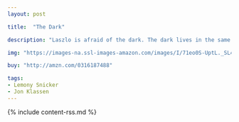 ```yaml
---
layout: post

title:  "The Dark"

description: "Laszlo is afraid of the dark. The dark lives in the same house as Laszlo. Mostly, though, the dark stays in the basement and doesn’t come into Lazslo’s room. But one night, it does. This is the story of how Laszlo stops being afraid of the dark. With emotional insight and poetic economy, two award-winning talents team up to conquer a universal childhood fear."

img: "https://images-na.ssl-images-amazon.com/images/I/71eo0S-UptL._SL480_.jpg"

buy: "http://amzn.com/0316187488"

tags:
- Lemony Snicker
- Jon Klassen
---
```


{% include content-rss.md %}